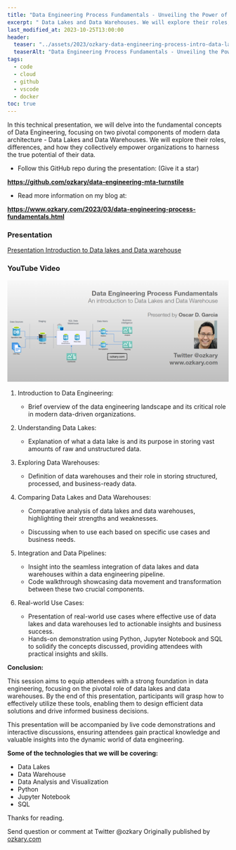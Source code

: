 ```yaml
---
title: "Data Engineering Process Fundamentals - Unveiling the Power of Data Lakes and Data Warehouses"
excerpt: " Data Lakes and Data Warehouses. We will explore their roles, differences, and how they collectively empower organizations to harness the true potential of their data. "
last_modified_at: 2023-10-25T13:00:00
header:
  teaser: "../assets/2023/ozkary-data-engineering-process-intro-data-lake-warehouse.png"
  teaserAlt: "Data Engineering Process Fundamentals - Unveiling the Power of Data Lakes and Data Warehouses"
tags: 
  - code  
  - cloud
  - github
  - vscode
  - docker
toc: true
---
```


In this technical presentation, we will delve into the fundamental concepts of Data Engineering, focusing on two pivotal components of modern data architecture - Data Lakes and Data Warehouses. We will explore their roles, differences, and how they collectively empower organizations to harness the true potential of their data.


- Follow this GitHub repo during the presentation: (Give it a star)

**https://github.com/ozkary/data-engineering-mta-turnstile**

- Read more information on my blog at:  

**https://www.ozkary.com/2023/03/data-engineering-process-fundamentals.html**

  
### Presentation

[Presentation Introduction to Data lakes and Data warehouse](https://docs.google.com/presentation/d/e/2PACX-1vTnP_fjlAzbcMkTBto-wviVtWSi-9xPXQ_b9KXkKsN_Ut82Xi17TizYB6UPfU7mubjDOPr0vDex9Fe6/embed?start=false&amp;loop=false&amp;delayms=5000&amp;controls=1)


### YouTube Video

[![Ozkary Introduction to Data lakes and Data warehouse - Youtube](../../assets/2023/ozkary-data-engineering-process-intro-data-lake-warehouse.png)](https://www.youtube.com/live/yYOSMmwGEtE?si=Jb_ahitHRmOH43jE "Introduction to Data lakes and Data warehouse")



1. Introduction to Data Engineering:

   - Brief overview of the data engineering landscape and its critical role in modern data-driven organizations.

2. Understanding Data Lakes:

   - Explanation of what a data lake is and its purpose in storing vast amounts of raw and unstructured data.

3. Exploring Data Warehouses:

   - Definition of data warehouses and their role in storing structured, processed, and business-ready data.

4. Comparing Data Lakes and Data Warehouses:

   - Comparative analysis of data lakes and data warehouses, highlighting their strengths and weaknesses.

   - Discussing when to use each based on specific use cases and business needs.

5. Integration and Data Pipelines:

   - Insight into the seamless integration of data lakes and data warehouses within a data engineering pipeline.
   - Code walkthrough showcasing data movement and transformation between these two crucial components.  

6. Real-world Use Cases:

   - Presentation of real-world use cases where effective use of data lakes and data warehouses led to actionable insights and business success.
   - Hands-on demonstration using Python, Jupyter Notebook and SQL to solidify the concepts discussed, providing attendees with practical insights and skills.


**Conclusion:**

This session aims to equip attendees with a strong foundation in data engineering, focusing on the pivotal role of data lakes and data warehouses. By the end of this presentation, participants will grasp how to effectively utilize these tools, enabling them to design efficient data solutions and drive informed business decisions.

This presentation will be accompanied by live code demonstrations and interactive discussions, ensuring attendees gain practical knowledge and valuable insights into the dynamic world of data engineering.

  
**Some of the technologies that we will be covering:**

- Data Lakes
- Data Warehouse
- Data Analysis and Visualization
- Python
- Jupyter Notebook
- SQL
  


Thanks for reading.

Send question or comment at Twitter @ozkary
Originally published by [ozkary.com](https://www.ozkary.com)